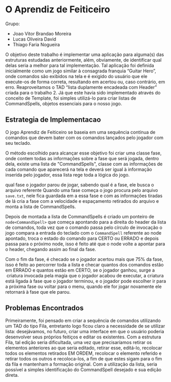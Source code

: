 # O Aprendiz de Feiticeiro

Grupo:

* Joao Vitor Brandao Moreira
* Lucas Oliveira David
* Thiago Faria Nogueira

O objetivo deste trabalho é implementar uma aplicação para alguma(s) das estruturas
estudadas anteriormente, além, obviamente, de identificar qual delas seria a melhor
para tal implementação. Tal aplicação foi definida inicialmente como um jogo similar
à consagrada franquia “Guitar Hero”, onde comandos são exibidos na tela e é exigido
do usuário que ele execute-os de forma correta, resultando em acertou ou, caso contrário,
em erro.
Reaproveitamos o TAD “lista duplamente encadeada com Header” criada para o trabalho 2.
Já que este havia sido implementado através do conceito de Template, foi simples utilizá-lo
para criar listas de CommandSpells, objetos essenciais para o nosso jogo.

## Estrategia de Implementacao

O jogo Aprendiz de Feiticeiro se baseia em uma sequência contínua de comandos que
devem bater com os comandos lançados pelo jogador com seu teclado.

O método escolhido para alcançar esse objetivo foi criar uma classe fase, onde contem
todas as informações sobre a fase que será jogada, dentro dela, existe uma lista
de "CommandSpells", classe com as informações de cada comando que aparecerá na tela
e deverá ser igual à informação inserida pelo jogador, essa lista rege toda a lógica do jogo.

qual fase o jogador parou de jogar, sabendo qual é a fase, ele busca o arquivo referente
Quando uma fase começa o jogo procura pelo arquivo `save.txt`, nele fica guardada em
a essa fase e com as informações tiradas de lá cria a fase com a velocidade e espaçamento
retirados do arquivo e monta a lista de CommandSpells.

Depois de montada a lista de CommandSpells é criado um ponteiro de `node<CommandSpell>`
que começa apontando para a direita do header da lista de comandos, toda vez que o comando
passa pelo círculo de invocação o jogo compara a entrada do teclado com o `CommandSpell`
referente ao node apontado, troca o estado do comando para CERTO ou ERRADO e depois passa
para o próximo node, isso é feito até que o node volte a apontar para o header, chegando
assim ao final da fase.

Com o fim da fase, é checado se o jogador acertou mais que 75% da fase, isso é feito ao
percorrer toda a lista e checar quantos dos comandos estão em ERRADO e quantos estão em
CERTO, se o jogador ganhou, surge a  criatura invocada pela magia que o jogador acabou
de executar, a criatura está ligada à fase que o jogador terminou, e o jogador pode
escolher ir para a próxima fase ou voltar para o menu, quando ele for jogar novamente
ele retornará à fase que ele parou.

## Problemas Encontrados

Primeiramente, foi pensado em criar a sequência de comandos utilizando um TAD do tipo Fila,
entretanto logo ficou claro a necessidade de se utilizar lista: desejávamos, no futuro,
criar uma interface em que o usuário poderia desenvolver seus próprios feitiços e editar
os existentes. Com a estrutura Fila, tal edição seria dificultada, uma vez que precisaríamos
retirar os elementos anteriores ao que seria editado, retirar esse, editá-lo, recolocar todos
os elementos retirados EM ORDEM, recolocar o elemento referido e retirar todos os outros e
recoloca-los, a fim de que estes sigam para o fim da fila e mantenham a formação original.
Com a utilização da lista, seria possível a simples identificação do CommandSpell desejado
e sua edição direta.
